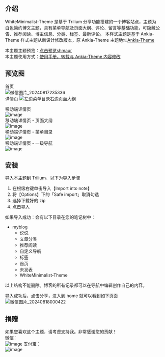 ## 介绍
WhiteMinimalist-Theme 是基于 Trilium 分享功能搭建的一个博客站点，主题为白色简约博文主题，具有菜单导航及页面大纲、评论、留言等基础功能，可隐藏公告、推荐阅读、博主信息、分类、标签、最新评论。
本样式主题是基于 Ankia-Theme 样式主题从新设计修改版本，原 Ankia-Theme 主题地址[Ankia-Theme](https://github.com/dvai/Ankia-Theme?tab=readme-ov-file#introduction)

本主题主题预览：[点击预览shmaur](https://www.shmaur.com/)  
本主题使用方式：[使用手册，转载与 Ankia-Theme 内容修改](https://www.shmaur.com/6gBePxfRSctO)  

## 预览图
首页  
![微信图片_20240817235336](https://github.com/user-attachments/assets/6061773d-c61c-4877-9659-19a2779d23f4)  
详情页
![左边菜单目录右边页面大纲](https://github.com/user-attachments/assets/85dd7c17-413a-40ba-b734-50b3805bca60)  

移动端详情页   
![image](https://github.com/user-attachments/assets/4772ee0a-dc68-4552-9395-dd7825f91cb4)  
移动端详情页 - 页面大纲  
![image](https://github.com/user-attachments/assets/2b63feb3-d342-4683-919c-07ca79c9413e)  
移动端详情页 - 菜单目录    
![image](https://github.com/user-attachments/assets/40b569b5-b6ba-4fb8-8e2a-d5889f2da3c5)  
移动端详情页 - 一级导航    
![image](https://github.com/user-attachments/assets/458ad199-7cd5-4c98-a346-b497ca9945d4)  



## 安装
导入本主题到 Trilium，以下为导入步骤  
1. 在根级右键单击导入【Import into note】  
2. 将【Options】下的「Safe import」取消勾选  
3. 选择下载好的 zip  
4. 点击导入  

如果导入成功：会有以下目录在您的笔记树中：  
- myblog
	- 说说
	- 文章分类
	- 推荐阅读
	- 自定义导航
	- 标签
	- 首页
	- 未发表
	- WhiteMinimalist-Theme

 以上结构不能删除。博客的所有记录都可以在导航中编辑创作自己的内容。

导入成功后，点击分享，进入到 home 就可以看到如下页面  
![微信图片_20240818000422](https://github.com/user-attachments/assets/2d507b0f-f72c-454b-8d10-0bdc4410fdf0)

## 捐赠
如果您喜欢这个主题，请考虑支持我。非常感谢您的贡献！  
微信：  
![image](https://github.com/user-attachments/assets/7b60bdba-c578-4051-86e6-08edd59c6051)
支付宝：  
![image](https://github.com/user-attachments/assets/0df6645f-849a-4a06-a53e-e2ca4336f7b2)






